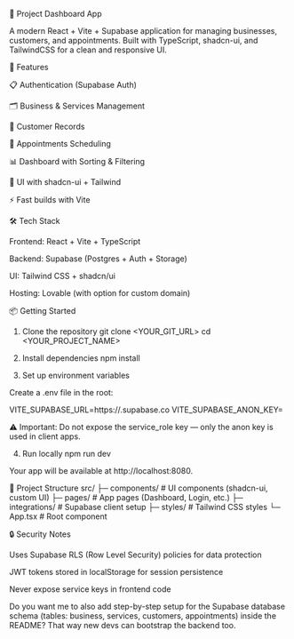 🚀 Project Dashboard App

A modern React + Vite + Supabase application for managing businesses, customers, and appointments. Built with TypeScript, shadcn-ui, and TailwindCSS for a clean and responsive UI.

🔑 Features

📋 Authentication (Supabase Auth)

🗂️ Business & Services Management

👤 Customer Records

📅 Appointments Scheduling

📊 Dashboard with Sorting & Filtering

🎨 UI with shadcn-ui + Tailwind

⚡ Fast builds with Vite

🛠️ Tech Stack

Frontend: React + Vite + TypeScript

Backend: Supabase (Postgres + Auth + Storage)

UI: Tailwind CSS + shadcn/ui

Hosting: Lovable (with option for custom domain)

📦 Getting Started
1. Clone the repository
git clone <YOUR_GIT_URL>
cd <YOUR_PROJECT_NAME>

2. Install dependencies
npm install

3. Set up environment variables

Create a .env file in the root:

VITE_SUPABASE_URL=https://<your-project>.supabase.co
VITE_SUPABASE_ANON_KEY=<your-anon-key>


⚠️ Important: Do not expose the service_role key — only the anon key is used in client apps.

4. Run locally
npm run dev


Your app will be available at http://localhost:8080.


📂 Project Structure
src/
 ├─ components/       # UI components (shadcn-ui, custom UI)
 ├─ pages/            # App pages (Dashboard, Login, etc.)
 ├─ integrations/     # Supabase client setup
 ├─ styles/           # Tailwind CSS styles
 └─ App.tsx           # Root component

🔒 Security Notes

Uses Supabase RLS (Row Level Security) policies for data protection

JWT tokens stored in localStorage for session persistence

Never expose service keys in frontend code

Do you want me to also add step-by-step setup for the Supabase database schema (tables: business, services, customers, appointments) inside the README? That way new devs can bootstrap the backend too.
